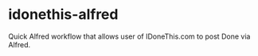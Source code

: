 idonethis-alfred
================

Quick Alfred workflow that allows user of IDoneThis.com to post Done via Alfred. 
